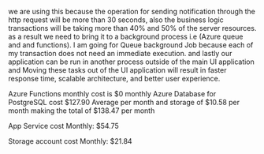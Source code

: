 
we are using this because the operation for sending notification through the http request will be more than 30 seconds, also the business logic transactions will be taking more than 40% and 50% of the server resources. as a result we need to bring it to a background process i.e (Azure queue and and functions). I am going for Queue background Job because each of my transaction does not need an immediate execution. and lastly our application can be run in another process outside of the main UI application and Moving these tasks out of the UI application will result in faster response time, scalable architecture, and better user experience.



Azure Functions monthly cost is $0 monthly
Azure Database for PostgreSQL cost $127.90 Average per month and storage of $10.58 per month making the total of $138.47 per month

App Service cost Monthly: $54.75

Storage account cost Monthly: $21.84
